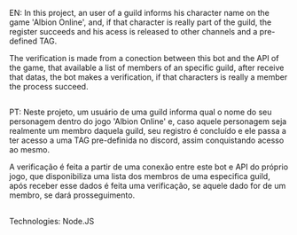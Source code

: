 EN:
In this project, an user of a guild informs his character name on the game 'Albion Online', and, if that character is really part of the guild, the register succeeds and his acess is released to other channels and a pre-defined TAG. 

The verification is made from a conection between this bot and the API of the game, that available a list of members of an specific guild, after receive that datas, the bot makes a verification, if that characters is really a member the process succeed.

##

PT:
Neste projeto, um usuário de uma guild informa qual o nome do seu personagem dentro do jogo 'Albion Online' e, caso aquele personagem seja realmente um membro daquela guild, seu registro é concluído e ele passa a ter acesso a uma TAG pre-definida no discord, assim conquistando acesso ao mesmo.

A verificação é feita a partir de uma conexão entre este bot e API do próprio jogo, que disponibiliza uma lista dos membros de uma especifica guild, após receber esse dados é feita uma verificação, se aquele dado for de um membro, se dará prosseguimento.

##

Technologies:
Node.JS
